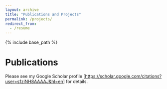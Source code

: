```yaml
---
layout: archive
title: "Publications and Projects"
permalink: /projects/
redirect_from:
  - /resume
---
```


{% include base_path %}

Publications
======
Please see my Google Scholar profile [https://scholar.google.com/citations?user=s1ziNH8AAAAJ&hl=en] for details.
